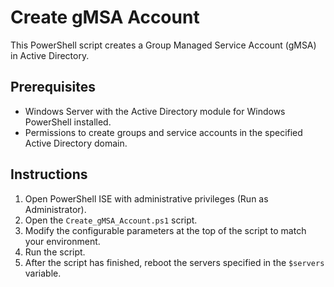 # Create gMSA Account

This PowerShell script creates a Group Managed Service Account (gMSA) in Active Directory.

## Prerequisites

-   Windows Server with the Active Directory module for Windows PowerShell installed.
-   Permissions to create groups and service accounts in the specified Active Directory domain.

## Instructions

1.  Open PowerShell ISE with administrative privileges (Run as Administrator).
2.  Open the `Create_gMSA_Account.ps1` script.
3.  Modify the configurable parameters at the top of the script to match your environment.
4.  Run the script.
5.  After the script has finished, reboot the servers specified in the `$servers` variable.
